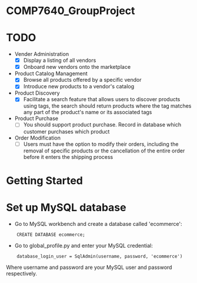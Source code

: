 # COMP7640_GroupProject
 
# TODO

- Vender Administration
    - [x] Display a listing of all vendors
    - [x] Onboard new vendors onto the marketplace
- Product Catalog Management
    - [x] Browse all products offered by a specific vendor
    - [x] Introduce new products to a vendor's catalog
- Product Discovery
    - [x] Facilitate a search feature that allows users to discover products using tags,
    the search should return products where the tag matches any part of the product's name or its associated tags
- Product Purchase
    - [ ] You should support product purchase. Record in database which customer purchases which product
- Order Modification
    - [ ] Users must have the option to modify their orders, including the removal of specific products or the cancellation of the entire order before it enters the shipping process
	
# Getting Started


# Set up MySQL database	
- Go to MySQL workbench and create a database called 'ecommerce':
```
	CREATE DATABASE ecommerce;
```

- Go to global_profile.py and enter your MySQL credential:
```
	database_login_user = SqlAdmin(username, password, 'ecommerce')
```
Where username and password are your MySQL user and password respectively.